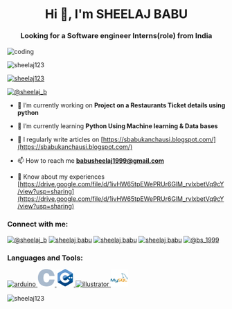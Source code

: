 <h1 align="center">Hi 👋, I'm SHEELAJ BABU</h1>
<h3 align="center">Looking for a Software engineer Interns(role) from India</h3>
<img align="center" alt="coding" width="600" src="https://campusjugaad.com/wp-content/uploads/2020/10/Best-Essay-on-My-Dream-in-Life-Speech-Paragraph-in-English.jpg">
<p align="left"> <img src="https://komarev.com/ghpvc/?username=sheelaj123&label=Profile%20views&color=0e75b6&style=flat" alt="sheelaj123" /> </p>

<p align="left"> <a href="https://github.com/ryo-ma/github-profile-trophy"><img src="https://github-profile-trophy.vercel.app/?username=sheelaj123" alt="sheelaj123" /></a> </p>

<p align="left"> <a href="https://twitter.com/@sheelaj_b" target="blank"><img src="https://img.shields.io/twitter/follow/@sheelaj_b?logo=twitter&style=for-the-badge" alt="@sheelaj_b" /></a> </p>

- 🔭 I’m currently working on **Project on a Restaurants Ticket details using python**

- 🌱 I’m currently learning **Python Using Machine learning & Data bases**

- 📝 I regularly write articles on [https://sbabukanchausi.blogspot.com/](https://sbabukanchausi.blogspot.com/)

- 📫 How to reach me **babusheelaj1999@gmail.com**

- 📄 Know about my experiences [https://drive.google.com/file/d/1ivHW65tpEWePRUr6GlM_rvlxbetVq9cY/view?usp=sharing](https://drive.google.com/file/d/1ivHW65tpEWePRUr6GlM_rvlxbetVq9cY/view?usp=sharing)

<h3 align="left">Connect with me:</h3>
<p align="left">
<a href="https://twitter.com/@sheelaj_b" target="blank"><img align="center" src="https://cdn.jsdelivr.net/npm/simple-icons@3.0.1/icons/twitter.svg" alt="@sheelaj_b" height="30" width="40" /></a>
<a href="https://linkedin.com/in/sheelaj babu" target="blank"><img align="center" src="https://cdn.jsdelivr.net/npm/simple-icons@3.0.1/icons/linkedin.svg" alt="sheelaj babu" height="30" width="40" /></a>
<a href="https://kaggle.com/sheelaj babu" target="blank"><img align="center" src="https://cdn.jsdelivr.net/npm/simple-icons@3.0.1/icons/kaggle.svg" alt="sheelaj babu" height="30" width="40" /></a>
<a href="https://fb.com/sheelaj babu" target="blank"><img align="center" src="https://cdn.jsdelivr.net/npm/simple-icons@3.0.1/icons/facebook.svg" alt="sheelaj babu" height="30" width="40" /></a>
<a href="https://instagram.com/@bs_1999" target="blank"><img align="center" src="https://cdn.jsdelivr.net/npm/simple-icons@3.0.1/icons/instagram.svg" alt="@bs_1999" height="30" width="40" /></a>
</p>

<h3 align="left">Languages and Tools:</h3>
<p align="left"> <a href="https://www.arduino.cc/" target="_blank"> <img src="https://cdn.worldvectorlogo.com/logos/arduino-1.svg" alt="arduino" width="40" height="40"/> </a> <a href="https://www.cprogramming.com/" target="_blank"> <img src="https://raw.githubusercontent.com/devicons/devicon/master/icons/c/c-original.svg" alt="c" width="40" height="40"/> </a> <a href="https://www.w3schools.com/cpp/" target="_blank"> <img src="https://raw.githubusercontent.com/devicons/devicon/master/icons/cplusplus/cplusplus-original.svg" alt="cplusplus" width="40" height="40"/> </a> <a href="https://www.adobe.com/in/products/illustrator.html" target="_blank"> <img src="https://www.vectorlogo.zone/logos/adobe_illustrator/adobe_illustrator-icon.svg" alt="illustrator" width="40" height="40"/> </a> <a href="https://www.mysql.com/" target="_blank"> <img src="https://raw.githubusercontent.com/devicons/devicon/master/icons/mysql/mysql-original-wordmark.svg" alt="mysql" width="40" height="40"/> </a> </p>

<p><img align="center" src="https://github-readme-streak-stats.herokuapp.com/?user=sheelaj123&" alt="sheelaj123" /></p>
